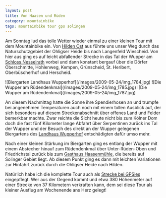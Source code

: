 ```yaml
---
layout: post
title: Von Haasen und Rüden
category: mountainbike
tags: mountainbike tour gps solingen
---
```


Am Sonntag lud das tolle Wetter wieder einmal zu einer kleinen Tour mit dem Mountainbike ein. Von [Hilden Ost](http://www.hilden.de) aus führte uns unser Weg durch das Naturschutzgebiet der Ohligser Heide bis nach Langenfeld Wiescheid. Von hier aus ging es auf leicht abfallender Strecke in das Tal der Wupper am [Schloss Nesselrath](http://www.leichlingen.de/Schloss-Nesselrath.296.0.html) vorbei und dann konstant bergauf über die Dörfer Oberschmitte, Hohlenweg, Kempen, Grünscheid, St. Heribert, Oberbüscherhof und Herscheid.

<div class="gallery" markdown="1">
![Biergarten Landhaus Wupperhof](/images/2009-05-24/img_1784.jpg)
![Die Wupper am Rüdendenkmal](/images/2009-05-24/img_1785.jpg)
![Die Wupper am Rüdendenkmal](/images/2009-05-24/img_1787.jpg)
</div>

An diesem Nachmittag hatte die Sonne ihre Spendierhosen an und trumpfe bei angenehmen Temperaturen auch noch mit einem tollen Ausblick auf, der sich besonders auf diesem Streckenabschnitt über offenes Land und Felder bemerkbar machte. Zwar reichte die Sicht heute nicht bis zum Kölner Dom doch die fast fünf Kilometer lange Abfahrt über Serpentinen zurück ins Tal der Wupper und der Besuch des direkt an der Wupper gelegenen Biergartens des [Landhaus Wupperhof](http://www.landhaus-wupperhof.de) entschädigten dafür umso mehr.

Nach einer kleinen Stärkung im Biergarten ging es entlang der Wupper mit einem Abstecher hinauf zum Rüdendenkmal über Unter-Rüden-Oben und Friedrichstal zurück bis zum [Gasthaus Haasenmühle](http://www.gasthaus-haasenmuehle.de), die bereits auf Solinger Gebiet liegt. Ab diesem Punkt ging es dann mit leichten Variationen zur Hinfahrt zurück durch die Ohligser Heide nach Hilden.

Natürlich habe ich die komplette Tour auch als [Strecke bei GPSies](http://www.gpsies.com/map.do?fileId=galtlchbvknbpefw) eingepflegt. Wer aus der Gegend kommt und etwa 380 Höhenmeter auf einer Strecke von 37 Kilometern verkraften kann, dem sei diese Tour als kleiner Ausflug am Wochenende ans Herz gelegt!
